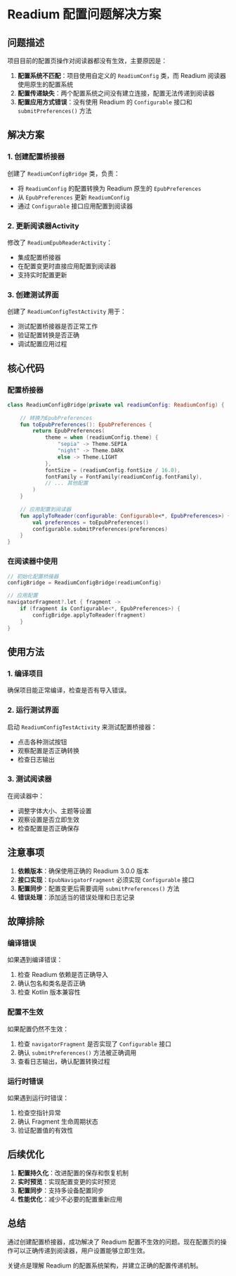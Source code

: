 # Readium 配置问题解决方案

## 问题描述

项目目前的配置页操作对阅读器都没有生效，主要原因是：

1. **配置系统不匹配**：项目使用自定义的 `ReadiumConfig` 类，而 Readium 阅读器使用原生的配置系统
2. **配置传递缺失**：两个配置系统之间没有建立连接，配置无法传递到阅读器
3. **配置应用方式错误**：没有使用 Readium 的 `Configurable` 接口和 `submitPreferences()` 方法

## 解决方案

### 1. 创建配置桥接器

创建了 `ReadiumConfigBridge` 类，负责：
- 将 `ReadiumConfig` 的配置转换为 Readium 原生的 `EpubPreferences`
- 从 `EpubPreferences` 更新 `ReadiumConfig`
- 通过 `Configurable` 接口应用配置到阅读器

### 2. 更新阅读器Activity

修改了 `ReadiumEpubReaderActivity`：
- 集成配置桥接器
- 在配置变更时直接应用配置到阅读器
- 支持实时配置更新

### 3. 创建测试界面

创建了 `ReadiumConfigTestActivity` 用于：
- 测试配置桥接器是否正常工作
- 验证配置转换是否正确
- 调试配置应用过程

## 核心代码

### 配置桥接器

```kotlin
class ReadiumConfigBridge(private val readiumConfig: ReadiumConfig) {
    
    // 转换为EpubPreferences
    fun toEpubPreferences(): EpubPreferences {
        return EpubPreferences(
            theme = when (readiumConfig.theme) {
                "sepia" -> Theme.SEPIA
                "night" -> Theme.DARK
                else -> Theme.LIGHT
            },
            fontSize = (readiumConfig.fontSize / 16.0),
            fontFamily = FontFamily(readiumConfig.fontFamily),
            // ... 其他配置
        )
    }
    
    // 应用配置到阅读器
    fun applyToReader(configurable: Configurable<*, EpubPreferences>) {
        val preferences = toEpubPreferences()
        configurable.submitPreferences(preferences)
    }
}
```

### 在阅读器中使用

```kotlin
// 初始化配置桥接器
configBridge = ReadiumConfigBridge(readiumConfig)

// 应用配置
navigatorFragment?.let { fragment ->
    if (fragment is Configurable<*, EpubPreferences>) {
        configBridge.applyToReader(fragment)
    }
}
```

## 使用方法

### 1. 编译项目

确保项目能正常编译，检查是否有导入错误。

### 2. 运行测试界面

启动 `ReadiumConfigTestActivity` 来测试配置桥接器：
- 点击各种测试按钮
- 观察配置是否正确转换
- 检查日志输出

### 3. 测试阅读器

在阅读器中：
- 调整字体大小、主题等设置
- 观察设置是否立即生效
- 检查配置是否正确保存

## 注意事项

1. **依赖版本**：确保使用正确的 Readium 3.0.0 版本
2. **接口实现**：`EpubNavigatorFragment` 必须实现 `Configurable` 接口
3. **配置同步**：配置变更后需要调用 `submitPreferences()` 方法
4. **错误处理**：添加适当的错误处理和日志记录

## 故障排除

### 编译错误

如果遇到编译错误：
1. 检查 Readium 依赖是否正确导入
2. 确认包名和类名是否正确
3. 检查 Kotlin 版本兼容性

### 配置不生效

如果配置仍然不生效：
1. 检查 `navigatorFragment` 是否实现了 `Configurable` 接口
2. 确认 `submitPreferences()` 方法被正确调用
3. 查看日志输出，确认配置转换过程

### 运行时错误

如果遇到运行时错误：
1. 检查空指针异常
2. 确认 Fragment 生命周期状态
3. 验证配置值的有效性

## 后续优化

1. **配置持久化**：改进配置的保存和恢复机制
2. **实时预览**：实现配置变更的实时预览
3. **配置同步**：支持多设备配置同步
4. **性能优化**：减少不必要的配置重新应用

## 总结

通过创建配置桥接器，成功解决了 Readium 配置不生效的问题。现在配置页的操作可以正确传递到阅读器，用户设置能够立即生效。

关键点是理解 Readium 的配置系统架构，并建立正确的配置传递机制。
